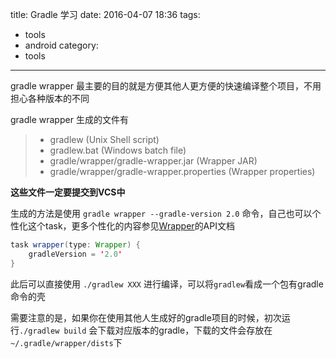 ﻿title: Gradle 学习
date: 2016-04-07 18:36
tags: 
- tools
- android
category:
- tools
---

gradle wrapper 最主要的目的就是方便其他人更方便的快速编译整个项目，不用担心各种版本的不同

gradle wrapper 生成的文件有

> *   gradlew (Unix Shell script)
> *   gradlew.bat (Windows batch file)
> *   gradle/wrapper/gradle-wrapper.jar (Wrapper JAR)
> *   gradle/wrapper/gradle-wrapper.properties (Wrapper properties)

**这些文件一定要提交到VCS中**

生成的方法是使用 `gradle wrapper --gradle-version 2.0` 命令，自己也可以个性化这个task，更多个性化的内容参见[Wrapper](https://docs.gradle.org/current/dsl/org.gradle.api.tasks.wrapper.Wrapper.html)的API文档

``` java
task wrapper(type: Wrapper) {
    gradleVersion = '2.0'
}
```

此后可以直接使用 `./gradlew XXX` 进行编译，可以将`gradlew`看成一个包有gradle命令的壳

需要注意的是，如果你在使用其他人生成好的gradle项目的时候，初次运行`./gradlew build` 会下载对应版本的gradle，下载的文件会存放在` ~/.gradle/wrapper/dists `下

<!-- more -->